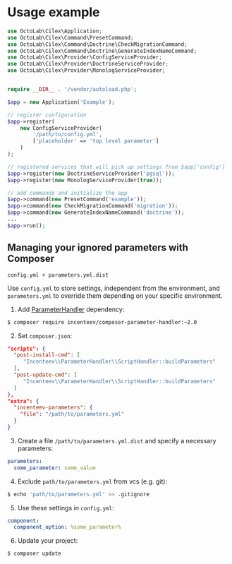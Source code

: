 # Usage example

```php
use OctoLab\Cilex\Application;
use OctoLab\Cilex\Command\PresetCommand;
use OctoLab\Cilex\Command\Doctrine\CheckMigrationCommand;
use OctoLab\Cilex\Command\Doctrine\GenerateIndexNameCommand;
use OctoLab\Cilex\Provider\ConfigServiceProvider;
use OctoLab\Cilex\Provider\DoctrineServiceProvider;
use OctoLab\Cilex\Provider\MonologServiceProvider;


require __DIR__ . '/vendor/autoload.php';

$app = new Application('Example');

// register configuration
$app->register(
    new ConfigServiceProvider(
        '/path/to/config.yml',
        ['placeholder' => 'top level parameter']
    )
);

// registered services that will pick up settings from $app['config']
$app->register(new DoctrineServiceProvider('pgsql'));
$app->register(new MonologServiceProvider(true));

// add commands and initialize the app
$app->command(new PresetCommand('example'));
$app->command(new CheckMigrationCommand('migration'));
$app->command(new GenerateIndexNameCommand('doctrine'));
...
$app->run();
```

## Managing your ignored parameters with Composer

`config.yml + parameters.yml.dist`

Use `config.yml` to store settings, independent from the environment, and `parameters.yml` to override them
depending on your specific environment.

1) Add [ParameterHandler](https://github.com/Incenteev/ParameterHandler) dependency:
```bash
$ composer require incenteev/composer-parameter-handler:~2.0
```
2) Set `composer.json`:
```json
"scripts": {
  "post-install-cmd": [
     "Incenteev\\ParameterHandler\\ScriptHandler::buildParameters"
  ],
  "post-update-cmd": [
     "Incenteev\\ParameterHandler\\ScriptHandler::buildParameters"
  ]
},
"extra": {
  "incenteev-parameters": {
    "file": "/path/to/parameters.yml"
  }
}
```
3) Create a file `/path/to/parameters.yml.dist` and specify a necessary parameters:
```yaml
parameters:
  some_parameter: some_value
```
4) Exclude `path/to/parameters.yml` from vcs (e.g. git):
```bash
$ echo 'path/to/parameters.yml' >> .gitignore
```
5) Use these settings in `config.yml`:
```yaml
component:
  component_option: %some_parameter%
```
6) Update your project:
```bash
$ composer update
```
